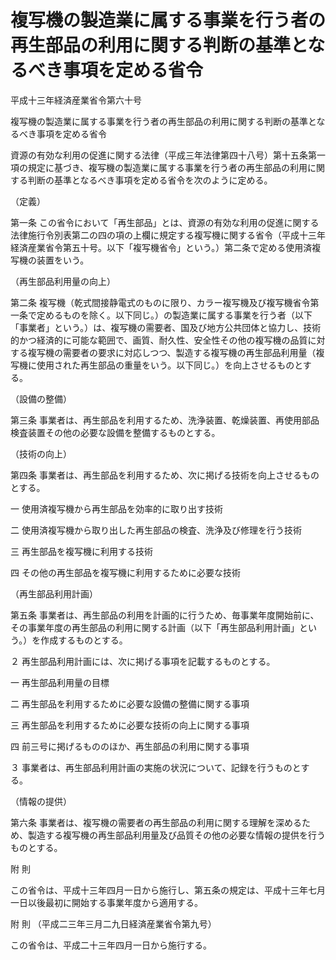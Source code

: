 # 複写機の製造業に属する事業を行う者の再生部品の利用に関する判断の基準となるべき事項を定める省令

平成十三年経済産業省令第六十号

複写機の製造業に属する事業を行う者の再生部品の利用に関する判断の基準となるべき事項を定める省令

資源の有効な利用の促進に関する法律（平成三年法律第四十八号）第十五条第一項の規定に基づき、複写機の製造業に属する事業を行う者の再生部品の利用に関する判断の基準となるべき事項を定める省令を次のように定める。

（定義）

第一条 この省令において「再生部品」とは、資源の有効な利用の促進に関する法律施行令別表第二の四の項の上欄に規定する複写機に関する省令（平成十三年経済産業省令第五十号。以下「複写機省令」という。）第二条で定める使用済複写機の装置をいう。

（再生部品利用量の向上）

第二条 複写機（乾式間接静電式のものに限り、カラー複写機及び複写機省令第一条で定めるものを除く。以下同じ。）の製造業に属する事業を行う者（以下「事業者」という。）は、複写機の需要者、国及び地方公共団体と協力し、技術的かつ経済的に可能な範囲で、画質、耐久性、安全性その他の複写機の品質に対する複写機の需要者の要求に対応しつつ、製造する複写機の再生部品利用量（複写機に使用された再生部品の重量をいう。以下同じ。）を向上させるものとする。

（設備の整備）

第三条 事業者は、再生部品を利用するため、洗浄装置、乾燥装置、再使用部品検査装置その他の必要な設備を整備するものとする。

（技術の向上）

第四条 事業者は、再生部品を利用するため、次に掲げる技術を向上させるものとする。

一 使用済複写機から再生部品を効率的に取り出す技術

二 使用済複写機から取り出した再生部品の検査、洗浄及び修理を行う技術

三 再生部品を複写機に利用する技術

四 その他の再生部品を複写機に利用するために必要な技術

（再生部品利用計画）

第五条 事業者は、再生部品の利用を計画的に行うため、毎事業年度開始前に、その事業年度の再生部品の利用に関する計画（以下「再生部品利用計画」という。）を作成するものとする。

２ 再生部品利用計画には、次に掲げる事項を記載するものとする。

一 再生部品利用量の目標

二 再生部品を利用するために必要な設備の整備に関する事項

三 再生部品を利用するために必要な技術の向上に関する事項

四 前三号に掲げるもののほか、再生部品の利用に関する事項

３ 事業者は、再生部品利用計画の実施の状況について、記録を行うものとする。

（情報の提供）

第六条 事業者は、複写機の需要者の再生部品の利用に関する理解を深めるため、製造する複写機の再生部品利用量及び品質その他の必要な情報の提供を行うものとする。

附 則

この省令は、平成十三年四月一日から施行し、第五条の規定は、平成十三年七月一日以後最初に開始する事業年度から適用する。

附 則 （平成二三年三月二九日経済産業省令第九号）

この省令は、平成二十三年四月一日から施行する。
